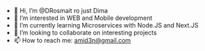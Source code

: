 - 👋 Hi, I’m @DRosmait ro just Dima
- 👀 I’m interested in WEB and Mobile development
- 🌱 I’m currently learning Microservices with Node.JS and Next.JS
- 💞️ I’m looking to collaborate on interesting projects
- 📫 How to reach me: amid3n@gmail.com

<!---
DRosmait/DRosmait is a ✨ special ✨ repository because its `README.md` (this file) appears on your GitHub profile.
You can click the Preview link to take a look at your changes.
--->
